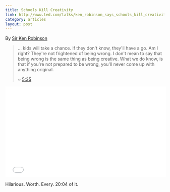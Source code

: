 ```yaml
---
title: Schools Kill Creativity
link: http://www.ted.com/talks/ken_robinson_says_schools_kill_creativity.html
category: articles
layout: post
---
```


By [Sir Ken Robinson][link1]

> ... kids will take a chance. If they don't know, they'll have a go. Am I
right? They're not frightened of being wrong. I don't mean to say that being
wrong is the same thing as being creative. What we do know, is that if you're
not prepared to be wrong, you'll never come up with anything original.
>
> ~ [5:35](http://youtu.be/iG9CE55wbtY?t=5m35s)

<div class="flex-video widescreen">
  <iframe width="510" height="287" src="//www.youtube.com/embed/iG9CE55wbtY?rel=0&autoplay=0&showinfo=0&autohide=1" frameborder="0" allowfullscreen></iframe>
</div>

Hilarious. Worth. Every. 20:04 of it.

[link1]: http://www.ted.com/speakers/sir_ken_robinson.html
